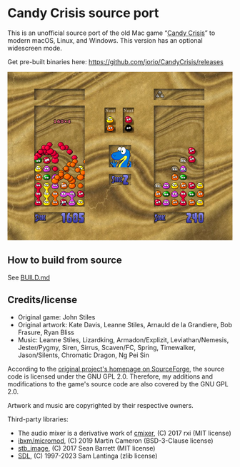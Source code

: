 # Candy Crisis source port

This is an unofficial source port of the old Mac game “[Candy Crisis](https://candycrisis.sourceforge.net)” to modern macOS, Linux, and Windows. This version has an optional widescreen mode.

Get pre-built binaries here: https://github.com/jorio/CandyCrisis/releases

![Candy Crisis Screenshot](packaging/screenshot.jpg)

## How to build from source

See [BUILD.md](BUILD.md)

## Credits/license

- Original game: John Stiles
- Original artwork: Kate Davis, Leanne Stiles, Arnauld de la Grandiere, Bob Frasure, Ryan Bliss
- Music: Leanne Stiles, Lizardking, Armadon/Explizit, Leviathan/Nemesis, Jester/Pygmy, Siren, Sirrus, Scaven/FC, Spring, Timewalker, Jason/Silents, Chromatic Dragon, Ng Pei Sin

According to the [original project's homepage on SourceForge](https://sourceforge.net/projects/candycrisis), the source code is licensed under the GNU GPL 2.0. Therefore, my additions and modifications to the game's source code are also covered by the GNU GPL 2.0.

Artwork and music are copyrighted by their respective owners.

Third-party libraries:
- The audio mixer is a derivative work of [cmixer](https://github.com/rxi/cmixer), (C) 2017 rxi (MIT license)
- [ibxm/micromod](https://github.com/martincameron/micromod), (C) 2019 Martin Cameron (BSD-3-Clause license)
- [stb_image](https://github.com/nothings/stb), (C) 2017 Sean Barrett (MIT license)
- [SDL](https://github.com/libsdl-org/SDL), (C) 1997-2023 Sam Lantinga (zlib license)
